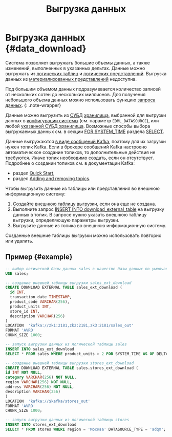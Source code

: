 ﻿---
layout: default
title: Выгрузка данных
nav_order: 5
parent: Работа с системой
has_children: false
---

# Выгрузка данных {#data_download}

Система позволяет выгружать большие объемы данных, а также изменений, выполненных 
в указанных дельтах. Данные можно выгружать из [логических таблиц](../../overview/main_concepts/logical_table/logical_table.md)
и [логических представлений](../../overview/main_concepts/logical_view/logical_view.md). Выгрузка данных из
[материализованных представлений](../../overview/main_concepts/materialized_view/materialized_view.md) недоступна.

Под большим объемом данных подразумевается количество записей от нескольких сотен до нескольких миллионов.
Для получения небольшого объема данных можно использовать функцию [запроса данных](../data_reading/data_reading.md).
{: .note-wrapper}

Данные можно выгрузить из [СУБД](../../introduction/supported_DBMS/supported_DBMS.md) [хранилища](../../overview/main_concepts/main_concepts.md),
выбранной для выгрузки данных в [конфигурации системы](../../maintenance/configuration/system/system.md) (см. параметр
`EDML_DATASOURCE`), или любой 
[указанной СУБД хранилища](../../reference/sql_plus_requests/INSERT_INTO_download_external_table/INSERT_INTO_download_external_table.md#param_datasource_type).
Возможные способы выбора выгружаемых данных см. в секции [FOR SYSTEM_TIME](../../reference/sql_plus_requests/SELECT/SELECT.md#for_system_time)
раздела [SELECT](../../reference/sql_plus_requests/SELECT/SELECT.md).

Данные выгружаются [в виде сообщений Kafka](../../reference/download_format/download_format.md), поэтому для их загрузки
нужен топик Kafka. Если в брокере сообщений Kafka настроено автоматическое создание топиков, 
то дополнительные действия не требуются. Иначе топик необходимо создать, если он отсутствует. Подробнее о создании 
топиков см. в документации Kafka:
*   раздел [Quick Start](https://kafka.apache.org/documentation/#quickstart),
*   раздел [Adding and removing topics](https://kafka.apache.org/documentation/#basic_ops_add_topic).

Чтобы выгрузить данные из таблицы или представления во внешнюю информационную систему:
1.  [Создайте](../../reference/sql_plus_requests/CREATE_DOWNLOAD_EXTERNAL_TABLE/CREATE_DOWNLOAD_EXTERNAL_TABLE.md) 
    [внешнюю таблицу](../../overview/main_concepts/external_table/external_table.md) 
    выгрузки, если она еще не создана.
2.  Выполните запрос [INSERT INTO download_external_table](../../reference/sql_plus_requests/INSERT_INTO_download_external_table/INSERT_INTO_download_external_table.md) 
    на выгрузку данных в топик. В запросе нужно указать внешнюю таблицу выгрузки, определяющую параметры 
    выгрузки.
3.  Выгрузите данные из топика во внешнюю информационную систему.

Созданные внешние таблицы выгрузки можно использовать повторно или удалить.

## Пример {#example}
```sql
-- выбор логической базы данных sales в качестве базы данных по умолчанию
USE sales;

-- создание внешней таблицы выгрузки sales_ext_download
CREATE DOWNLOAD EXTERNAL TABLE sales_ext_download (
  id INT,
  transaction_date TIMESTAMP,
  product_code VARCHAR(256),
  product_units INT,
  store_id INT,
  description VARCHAR(256)
)
LOCATION  'kafka://zk1:2181,zk2:2181,zk3:2181/sales_out'
FORMAT 'AVRO'
CHUNK_SIZE 1000;

-- запуск выгрузки данных из логической таблицы sales
INSERT INTO sales_ext_download 
SELECT * FROM sales WHERE product_units > 2 FOR SYSTEM_TIME AS OF DELTA_NUM 10;

-- создание внешней таблицы выгрузки stores_ext_download
CREATE DOWNLOAD EXTERNAL TABLE sales.stores_ext_download (
id INT NOT NULL,
category VARCHAR(256) NOT NULL,
region VARCHAR(256) NOT NULL,
address VARCHAR(256) NOT NULL,
description VARCHAR(256)
) 
LOCATION  'kafka://$kafka/stores_out'
FORMAT 'AVRO'
CHUNK_SIZE 1000;

-- запуск выгрузки данных из логической таблицы stores
INSERT INTO stores_ext_download 
SELECT * FROM stores WHERE region = 'Москва' DATASOURCE_TYPE = 'adqm';
```